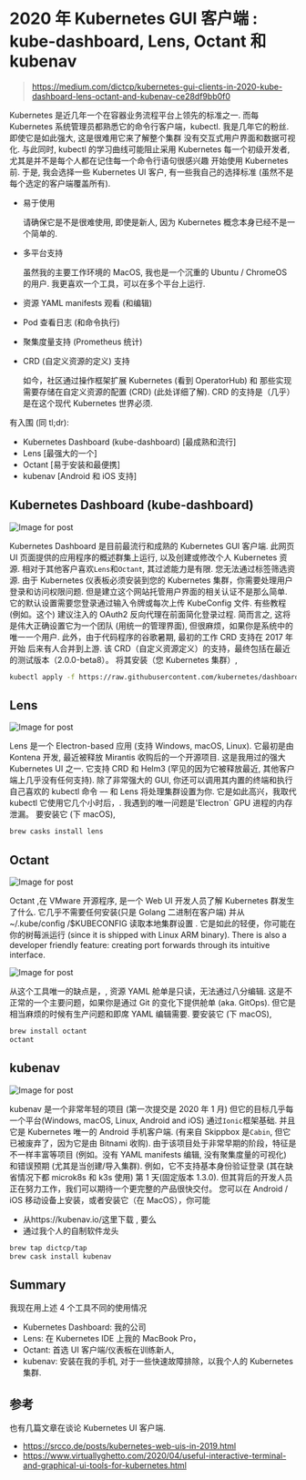 # 2020 年 Kubernetes GUI 客户端 : kube-dashboard, Lens, Octant 和 kubenav

> https://medium.com/dictcp/kubernetes-gui-clients-in-2020-kube-dashboard-lens-octant-and-kubenav-ce28df9bb0f0

Kubernetes 是近几年一个在容器业务流程平台上领先的标准之一.
而每 Kubernetes 系统管理员都熟悉它的命令行客户端，kubectl.
我是几年它的粉丝.
即使它是如此强大, 这是很难用它来了解整个集群 没有交互式用户界面和数据可视化.
与此同时, kubectl 的学习曲线可能阻止采用 Kubernetes 每一个初级开发者, 尤其是并不是每个人都在记住每一个命令行语句很感兴趣 开始使用 Kubernetes 前.
于是, 我会选择一些 Kubernetes UI 客户, 有一些我自己的选择标准 (虽然不是每个选定的客户端覆盖所有).

- 易于使用

  请确保它是不是很难使用, 即使是新人, 因为 Kubernetes 概念本身已经不是一个简单的.

- 多平台支持

  虽然我的主要工作环境的 MacOS, 我也是一个沉重的 Ubuntu / ChromeOS 的用户.
  我更喜欢一个工具，可以在多个平台上运行.

- 资源 YAML manifests 观看 (和编辑)
- Pod 查看日志 (和命令执行)
- 聚集度量支持 (Prometheus 统计)
- CRD (自定义资源的定义) 支持

  如今，社区通过操作框架扩展 Kubernetes (看到 OperatorHub) 和 那些实现需要存储在自定义资源的配置 (CRD) (此处详细了解).
  CRD 的支持是（几乎）是在这个现代 Kubernetes 世界必须.

有入围 (同 tl;dr):

- Kubernetes Dashboard (kube-dashboard) [最成熟和流行]
- Lens [最强大的一个]
- Octant [易于安装和最便携]
- kubenav [Android 和 iOS 支持]

## Kubernetes Dashboard (kube-dashboard)

![Image for post](https://miro.medium.com/max/1400/1*sD0LKJ3JeGZ-2AQT7HjdSg.png)

Kubernetes Dashboard 是目前最流行和成熟的 Kubernetes GUI 客户端.
此网页 UI 页面提供的应用程序的概述群集上运行, 以及创建或修改个人 Kubernetes 资源.
相对于其他客户喜欢`Lens`和`Octant`, 其过滤能力是有限.
您无法通过标签筛选资源.
由于 Kubernetes 仪表板必须安装到您的 Kubernetes 集群，你需要处理用户登录和访问权限问题.
但是建立这个网站托管用户界面的相关认证不是那么简单.
它的默认设置需要您登录通过输入令牌或每次上传 KubeConfig 文件.
有些教程 (例如。这个) 建议注入的 OAuth2 反向代理在前面简化登录过程.
简而言之, 这将是伟大正确设置它为一个团队 (用统一的管理界面), 但很麻烦，如果你是系统中的唯一一个用户.
此外，由于代码程序的谷歌暑期, 最初的工作 CRD 支持在 2017 年开始 后来有人合并到上游.
该 CRD（自定义资源定义）的支持，最终包括在最近的测试版本（2.0.0-beta8）。
将其安装（您 Kubernetes 集群）,

```sh
kubectl apply -f https://raw.githubusercontent.com/kubernetes/dashboard/v2.0.0-beta8/aio/deploy/recommended.yaml# ref: https://kubernetes.io/docs/tasks/access-application-cluster/web-ui-dashboard/#deploying-the-dashboard-ui
```

## Lens

![Image for post](https://miro.medium.com/max/1400/1*N2TmMYRqfCcHrYErZJ9JNA.png)

Lens 是一个 Electron-based 应用 (支持 Windows, macOS, Linux).
它最初是由 Kontena 开发, 最近被释放 Mirantis 收购后的一个开源项目.
这是我用过的强大 Kubernetes UI 之一.
它支持 CRD 和 Helm3 (罕见的因为它被释放最近, 其他客户端上几乎没有任何支持).
除了非常强大的 GUI, 你还可以调用其内置的终端和执行自己喜欢的 kubectl 命令 — 和 Lens 将处理集群设置为你.
它是如此高兴，我取代 kubectl 它使用它几个小时后，.
我遇到的唯一问题是'Electron` GPU 进程的内存泄漏。
要安装它 (下 macOS),

```sh
brew casks install lens
```

## Octant

![Image for post](https://miro.medium.com/max/1400/1*JomAqVVf8AXpI8c768SibQ.gif)

Octant ,在 VMware 开源程序, 是一个 Web UI 开发人员了解 Kubernetes 群发生了什么.
它几乎不需要任何安装(只是 Golang 二进制在客户端) 并从~/.kube/config /\$KUBECONFIG 读取本地集群设置 .
它是如此的轻便，你可能在你的树莓派运行 (since it is shipped with Linux ARM binary).
There is also a developer friendly feature: creating port forwards through its intuitive interface.

![Image for post](https://miro.medium.com/max/1400/1*6NqUfPC8y-FCM7Eyll2RiQ.png)

从这个工具唯一的缺点是，, 资源 YAML 舱单是只读，无法通过八分编辑.
这是不正常的一个主要问题，如果你是通过 Git 的变化下提供舱单 (aka. GitOps).
但它是相当麻烦的时候有生产问题和即席 YAML 编辑需要.
要安装它 (下 macOS),

```sh
brew install octant
octant
```

## kubenav

![Image for post](https://miro.medium.com/max/1400/1*aD1lluqB0Pl2RMYvQkN_gg.png)

kubenav 是一个非常年轻的项目 (第一次提交是 2020 年 1 月) 但它的目标几乎每一个平台(Windows, macOS, Linux, Android and iOS) 通过`Ionic`框架基础.
并且它是 Kubernetes 唯一的 Android 手机客户端. (有来自 Skippbox 是`Cabin`, 但它已被废弃了，因为它是由 Bitnami 收购).
由于该项目处于非常早期的阶段，特征是不一样丰富等项目 (例如。没有 YAML manifests 编辑, 没有聚集度量的可视化) 和错误预期 (尤其是当创建/导入集群).
例如，它不支持基本身份验证登录 (其在缺省情况下都 microk8s 和 k3s 使用) 第 1 天(固定版本 1.3.0).
但其背后的开发人员正在努力工作，我们可以期待一个更完整的产品很快交付。
您可以在 Android / iOS 移动设备上安装，或者安装它（在 MacOS），你可能

- 从https://kubenav.io/这里下载 , 要么
- 通过我个人的自制软件龙头

```sh
brew tap dictcp/tap
brew cask install kubenav
```

## Summary

我现在用上述 4 个工具不同的使用情况

- Kubernetes Dashboard: 我的公司
- Lens: 在 Kubernetes IDE 上我的 MacBook Pro，
- Octant: 首选 UI 客户端/仪表板在训练新人,
- kubenav: 安装在我的手机, 对于一些快速故障排除，以我个人的 Kubernetes 集群.

## 参考

也有几篇文章在谈论 Kubernetes UI 客户端.

- https://srcco.de/posts/kubernetes-web-uis-in-2019.html
- https://www.virtuallyghetto.com/2020/04/useful-interactive-terminal-and-graphical-ui-tools-for-kubernetes.html
